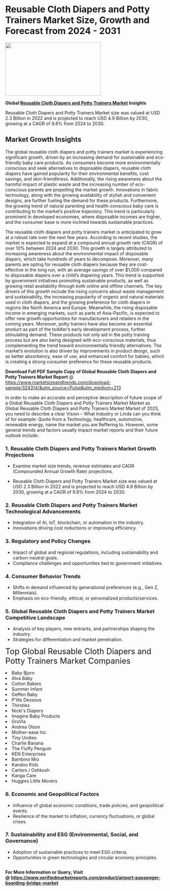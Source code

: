<H1>Reusable Cloth Diapers and Potty Trainers Market Size, Growth and Forecast from 2024 - 2031</H1><img class="aligncenter size-medium wp-image-584254" src="https://thirdeyenews.in/wp-content/uploads/2024/09/Global-Market-Research-300x168.jpeg" alt="" width="300" height="168" /><p><strong>Global&nbsp;<a href="https://www.marketsizeandtrends.com/download-sample/324314/&amp;utm_source=Pulse&amp;utm_medium=213">Reusable Cloth Diapers and Potty Trainers Market</a> Insights</strong></p><p>Reusable Cloth Diapers and Potty Trainers Market size was valued at USD 2.3 Billion in 2022 and is projected to reach USD 4.9 Billion by 2030, growing at a CAGR of 9.8% from 2024 to 2030.</p><p><h2>Market Growth Insights</h2> <p>The global reusable cloth diapers and potty trainers market is experiencing significant growth, driven by an increasing demand for sustainable and eco-friendly baby care products. As consumers become more environmentally conscious and seek alternatives to disposable diapers, reusable cloth diapers have gained popularity for their environmental benefits, cost savings, and skin-friendliness. Additionally, the rising awareness about the harmful impact of plastic waste and the increasing number of eco-conscious parents are propelling the market growth. Innovations in fabric technology, along with the growing availability of stylish and convenient designs, are further fueling the demand for these products. Furthermore, the growing trend of natural parenting and health-conscious baby care is contributing to the market’s positive trajectory. This trend is particularly prominent in developed economies, where disposable incomes are higher, and the consumer base is more inclined towards sustainable practices. </p> <p>The reusable cloth diapers and potty trainers market is anticipated to grow at a robust rate over the next few years. According to recent studies, the market is expected to expand at a compound annual growth rate (CAGR) of over 10% between 2024 and 2030. This growth is largely attributed to increasing awareness about the environmental impact of disposable diapers, which take hundreds of years to decompose. Moreover, many parents are opting for reusable cloth diapers because they are cost-effective in the long run, with an average savings of over $1,000 compared to disposable diapers over a child’s diapering years. This trend is supported by government initiatives promoting sustainable products, as well as growing retail availability through both online and offline channels. The key drivers of this growth include the rising concerns about waste management and sustainability, the increasing popularity of organic and natural materials used in cloth diapers, and the growing preference for cloth diapers in regions like North America and Europe. Meanwhile, the rising disposable income in emerging markets, such as parts of Asia-Pacific, is expected to offer new growth opportunities for manufacturers and retailers in the coming years. Moreover, potty trainers have also become an essential product as part of the toddler’s early development process, further stimulating demand. These products not only aid in the potty training process but are also being designed with eco-conscious materials, thus complementing the trend toward environmentally friendly alternatives. The market’s evolution is also driven by improvements in product design, such as better absorbency, ease of use, and enhanced comfort for babies, which is creating a strong consumer preference for these reusable products. </p><p><span class=""><strong>Download Full PDF Sample Copy of Global Reusable Cloth Diapers and Potty Trainers Market Report</strong> @ <a href="https://www.marketsizeandtrends.com/download-sample/324314/&amp;utm_source=Pulse&amp;utm_medium=213" target="_blank">https://www.marketsizeandtrends.com/download-sample/324314/&amp;utm_source=Pulse&amp;utm_medium=213</a></span></p><p>In order to make an accurate and perceptive description of future scope of a Global&nbsp;Reusable Cloth Diapers and Potty Trainers Market Market as Global&nbsp;Reusable Cloth Diapers and Potty Trainers Market Market of 2025, you need to describe a clear Vision &ndash; What Industry or Linda can you think of for example: Quote from a Technology, healthcare, automotive, renewable energy, name the market you are Reffering to. However, some general trends and factors usually impact market reports and their future outlook include:</p><h3>1.&nbsp;<strong>Reusable Cloth Diapers and Potty Trainers Market Growth Projections</strong></h3><ul><li>Examine market size trends, revenue estimates and CAGR (Compounded Annual Growth Rate) projections.</li><li><p>Reusable Cloth Diapers and Potty Trainers Market size was valued at USD 2.3 Billion in 2022 and is projected to reach USD 4.9 Billion by 2030, growing at a CAGR of 9.8% from 2024 to 2030.</p></li></ul><h3>2.&nbsp;<strong>Reusable Cloth Diapers and Potty Trainers Market Technological Advancements</strong></h3><ul><li>Integration of AI, IoT, blockchain, or automation in the industry.</li><li>Innovations driving cost reductions or improving efficiency.</li></ul><h3>3.&nbsp;<strong>Regulatory and Policy Changes</strong></h3><ul><li>Impact of global and regional regulations, including sustainability and carbon-neutral goals.</li><li>Compliance challenges and opportunities tied to government initiatives.</li></ul><h3>4.&nbsp;<strong>Consumer Behavior Trends</strong></h3><ul><li>Shifts in demand influenced by generational preferences (e.g., Gen Z, Millennials).</li><li>Emphasis on eco-friendly, ethical, or personalized products/services.</li></ul><h3>5.&nbsp;<strong>Global Reusable Cloth Diapers and Potty Trainers Market Competitive Landscape</strong></h3><ul><li>Analysis of key players, new entrants, and partnerships shaping the industry.</li><li>Strategies for differentiation and market penetration.</li></ul><p data-pm-slice="1 1 []"><span style="color: inherit; font-family: inherit; font-size: 25px;">Top Global Reusable Cloth Diapers and Potty Trainers Market Companies</span></p><div class="" data-test-id=""><p><li>Baby Bjorn</li><li> Alva Baby</li><li> Cotton Babies</li><li> Summer Infant</li><li> Geffen Baby</li><li> P'tits Dessous</li><li> Thirsties</li><li> Nicki's Diapers</li><li> Imagine Baby Products</li><li> GroVia</li><li> Andrea Olson</li><li> Mother-ease Inc</li><li> Tiny Undies</li><li> Charlie Banana</li><li> The Fluffy Penguin</li><li> KEN Enterprises</li><li> Bambino Mio</li><li> Kandoo Kids</li><li> Carters / Oshkosh</li><li> Kanga Care</li><li> Huggies Little Movers</li></p></div><h3>6.&nbsp;<strong>Economic and Geopolitical Factors</strong></h3><ul><li>Influence of global economic conditions, trade policies, and geopolitical events.</li><li>Resilience of the market to inflation, currency fluctuations, or global crises.</li></ul><h3>7.&nbsp;<strong>Sustainability and ESG (Environmental, Social, and Governance)</strong></h3><ul><li>Adoption of sustainable practices to meet ESG criteria.</li><li>Opportunities in green technologies and circular economy principles.</li></ul><h2><strong style="font-size: 14px;">For More Information or Query, Visit @&nbsp;</strong><a style="background-color: #ffffff; font-size: 14px;" href="https://www.marketsizeandtrends.com/report/reusable-cloth-diapers-and-potty-trainers-market/" target="_blank">https://www.verifiedmarketreports.com/product/airport-passenger-boarding-bridge-market</a></h2>
